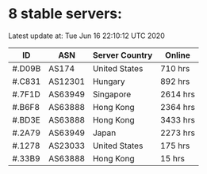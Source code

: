 # 8 stable servers:

Latest update at: Tue Jun 16 22:10:12 UTC 2020

| ID | ASN | Server Country | Online |
| -- | --- | -------------- | ------ |
| #.D09B | AS174 | United States | 710 hrs |
| #.C831 | AS12301 | Hungary | 892 hrs |
| #.7F1D | AS63949 | Singapore | 2614 hrs |
| #.B6F8 | AS63888 | Hong Kong | 2364 hrs |
| #.BD3E | AS63888 | Hong Kong | 3433 hrs |
| #.2A79 | AS63949 | Japan | 2273 hrs |
| #.1278 | AS23033 | United States | 175 hrs |
| #.33B9 | AS63888 | Hong Kong | 15 hrs |

